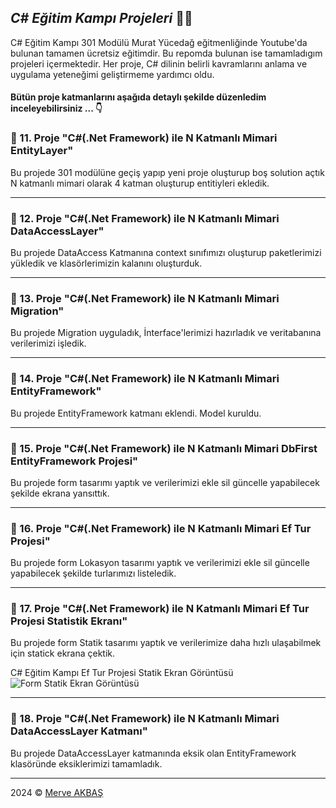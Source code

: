 ﻿## ***C# Eğitim Kampı Projeleri*** 👩‍💻

C# Eğitim Kampı 301 Modülü Murat Yücedağ eğitmenliğinde Youtube'da bulunan tamamen ücretsiz eğitimdir. Bu repomda bulunan ise tamamladıgım projeleri içermektedir. Her proje, C# dilinin belirli kavramlarını anlama ve uygulama yeteneğimi geliştirmeme yardımcı oldu.

#### Bütün proje katmanlarını aşağıda detaylı şekilde düzenledim inceleyebilirsiniz ... 👇

### 📜 11. Proje "C#(.Net Framework) ile N Katmanlı Mimari EntityLayer"
Bu projede 301 modülüne geçiş yapıp yeni proje oluşturup boş solution açtık N katmanlı mimari olarak 4 katman oluşturup entitiyleri ekledik.
***

### 📜 12. Proje "C#(.Net Framework) ile N Katmanlı Mimari DataAccessLayer"
Bu projede DataAccess Katmanına context sınıfımızı oluşturup paketlerimizi yükledik ve klasörlerimizin kalanını oluşturduk.
***

### 📜 13. Proje "C#(.Net Framework) ile N Katmanlı Mimari Migration"
Bu projede Migration uyguladık, İnterface'lerimizi hazırladık ve veritabanına verilerimizi işledik.
***

### 📜 14. Proje "C#(.Net Framework) ile N Katmanlı Mimari EntityFramework"
Bu projede EntityFramework katmanı eklendi. Model kuruldu.
***

### 📜 15. Proje "C#(.Net Framework) ile N Katmanlı Mimari DbFirst EntityFramework Projesi"
Bu projede form tasarımı yaptık ve verilerimizi ekle sil güncelle yapabilecek şekilde ekrana yansıttık.
***

### 📜 16. Proje "C#(.Net Framework) ile N Katmanlı Mimari Ef Tur Projesi"
Bu projede form Lokasyon tasarımı yaptık ve verilerimizi ekle sil güncelle yapabilecek şekilde turlarımızı listeledik.
***

### 📜 17. Proje "C#(.Net Framework) ile N Katmanlı Mimari Ef Tur Projesi Statistik Ekranı"
Bu projede form Statik tasarımı yaptık ve verilerimize daha hızlı ulaşabilmek için statick ekrana çektik.

C# Eğitim Kampı Ef Tur Projesi Statik Ekran Görüntüsü
![Form Statik Ekran Görüntüsü](https://imgyukle.com/i/CiK7fe#google_vignette)
***

### 📜 18. Proje "C#(.Net Framework) ile N Katmanlı Mimari DataAccessLayer Katmanı"
Bu projede DataAccessLayer katmanında eksik olan EntityFramework klasöründe eksiklerimizi tamamladık.
***

2024 © [Merve AKBAŞ](https://mrvakbas.com)
